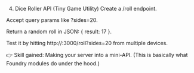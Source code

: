 4. Dice Roller API (Tiny Game Utility)
   Create a /roll endpoint.

Accept query params like ?sides=20.

Return a random roll in JSON: { result: 17 }.

Test it by hitting http://<ip>:3000/roll?sides=20 from multiple devices.

👉 Skill gained: Making your server into a mini-API.
(This is basically what Foundry modules do under the hood.)
